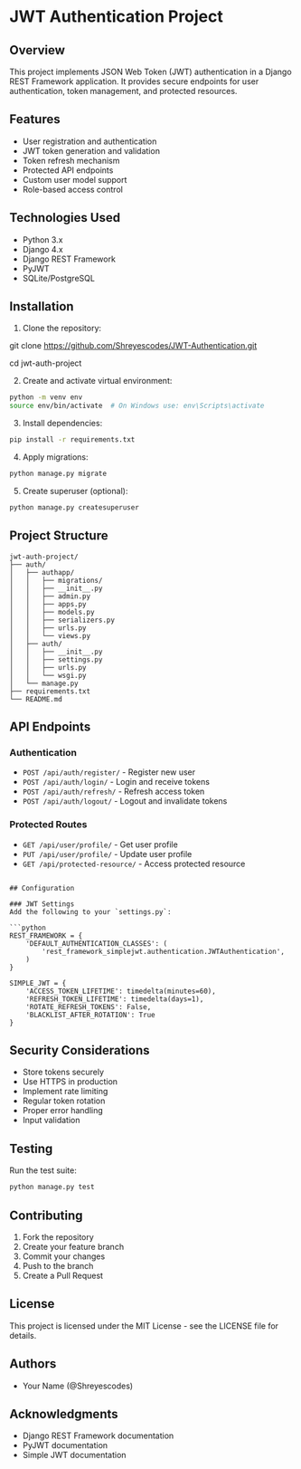 # JWT Authentication Project

## Overview
This project implements JSON Web Token (JWT) authentication in a Django REST Framework application. It provides secure endpoints for user authentication, token management, and protected resources.

## Features
- User registration and authentication
- JWT token generation and validation
- Token refresh mechanism
- Protected API endpoints
- Custom user model support
- Role-based access control

## Technologies Used
- Python 3.x
- Django 4.x
- Django REST Framework
- PyJWT
- SQLite/PostgreSQL

## Installation

1. Clone the repository: 

git clone https://github.com/Shreyescodes/JWT-Authentication.git


cd jwt-auth-project

2. Create and activate virtual environment:

```bash
python -m venv env
source env/bin/activate  # On Windows use: env\Scripts\activate
```

3. Install dependencies:
```bash
pip install -r requirements.txt
```

4. Apply migrations:
```bash
python manage.py migrate
```

5. Create superuser (optional):
```bash
python manage.py createsuperuser
```

## Project Structure
```
jwt-auth-project/
├── auth/
│   ├── authapp/
│   │   ├── migrations/
│   │   ├── __init__.py
│   │   ├── admin.py
│   │   ├── apps.py
│   │   ├── models.py
│   │   ├── serializers.py
│   │   ├── urls.py
│   │   └── views.py
│   ├── auth/
│   │   ├── __init__.py
│   │   ├── settings.py
│   │   ├── urls.py
│   │   └── wsgi.py
│   └── manage.py
├── requirements.txt
└── README.md
```

## API Endpoints

### Authentication
- `POST /api/auth/register/` - Register new user
- `POST /api/auth/login/` - Login and receive tokens
- `POST /api/auth/refresh/` - Refresh access token
- `POST /api/auth/logout/` - Logout and invalidate tokens

### Protected Routes
- `GET /api/user/profile/` - Get user profile
- `PUT /api/user/profile/` - Update user profile
- `GET /api/protected-resource/` - Access protected resource

```

## Configuration

### JWT Settings
Add the following to your `settings.py`:

```python
REST_FRAMEWORK = {
    'DEFAULT_AUTHENTICATION_CLASSES': (
        'rest_framework_simplejwt.authentication.JWTAuthentication',
    )
}

SIMPLE_JWT = {
    'ACCESS_TOKEN_LIFETIME': timedelta(minutes=60),
    'REFRESH_TOKEN_LIFETIME': timedelta(days=1),
    'ROTATE_REFRESH_TOKENS': False,
    'BLACKLIST_AFTER_ROTATION': True
}
```

## Security Considerations
- Store tokens securely
- Use HTTPS in production
- Implement rate limiting
- Regular token rotation
- Proper error handling
- Input validation

## Testing
Run the test suite:
```bash
python manage.py test
```

## Contributing
1. Fork the repository
2. Create your feature branch
3. Commit your changes
4. Push to the branch
5. Create a Pull Request

## License
This project is licensed under the MIT License - see the LICENSE file for details.

## Authors
- Your Name (@Shreyescodes)

## Acknowledgments
- Django REST Framework documentation
- PyJWT documentation
- Simple JWT documentation
```
